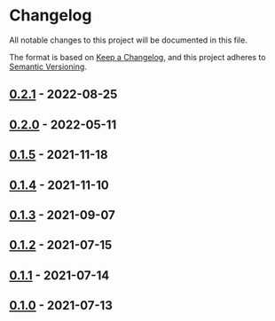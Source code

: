 # Changelog

All notable changes to this project will be documented in this file.

The format is based on [Keep a Changelog][web-changelog],
and this project adheres to [Semantic Versioning][web-semver].


## [0.2.1][changes-0.2.1] - 2022-08-25

## [0.2.0][changes-0.2.0] - 2022-05-11

## [0.1.5][changes-0.1.5] - 2021-11-18

## [0.1.4][changes-0.1.4] - 2021-11-10

## [0.1.3][changes-0.1.3] - 2021-09-07

## [0.1.2][changes-0.1.2] - 2021-07-15

## [0.1.1][changes-0.1.1] - 2021-07-14

## [0.1.0][changes-0.1.0] - 2021-07-13


[changes-0.2.1]: https://github.com/dialect-map/dialect-map-schemas/compare/v0.2.0...v0.2.1
[changes-0.2.0]: https://github.com/dialect-map/dialect-map-schemas/compare/v0.1.5...v0.2.0
[changes-0.1.5]: https://github.com/dialect-map/dialect-map-schemas/compare/v0.1.4...v0.1.5
[changes-0.1.4]: https://github.com/dialect-map/dialect-map-schemas/compare/v0.1.3...v0.1.4
[changes-0.1.3]: https://github.com/dialect-map/dialect-map-schemas/compare/v0.1.2...v0.1.3
[changes-0.1.2]: https://github.com/dialect-map/dialect-map-schemas/compare/v0.1.1...v0.1.2
[changes-0.1.1]: https://github.com/dialect-map/dialect-map-schemas/compare/v0.1.0...v0.1.1
[changes-0.1.0]: https://github.com/dialect-map/dialect-map-schemas/releases/tag/v0.1.0

[web-changelog]: https://keepachangelog.com/en/1.0.0/
[web-semver]: https://semver.org/spec/v2.0.0.html
